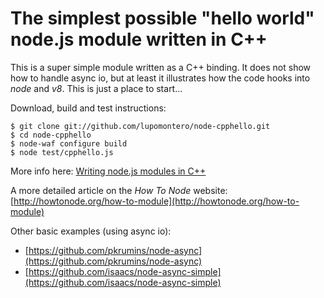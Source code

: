 # The simplest possible "hello world" node.js module written in C++

This is a super simple module written as a C++ binding. It does not show how to
handle async io, but at least it illustrates how the code hooks into _node_ and
_v8_. This is just a place to start...

Download, build and test instructions:

    $ git clone git://github.com/lupomontero/node-cpphello.git
    $ cd node-cpphello
    $ node-waf configure build
    $ node test/cpphello.js

More info here:
[Writing node.js modules in C++](http://www.lupomontero.com/writing-node-js-modules-in-cpp/)

A more detailed article on the _How To Node_ website:
[http://howtonode.org/how-to-module](http://howtonode.org/how-to-module)

Other basic examples (using async io):

* [https://github.com/pkrumins/node-async](https://github.com/pkrumins/node-async)
* [https://github.com/isaacs/node-async-simple](https://github.com/isaacs/node-async-simple)
